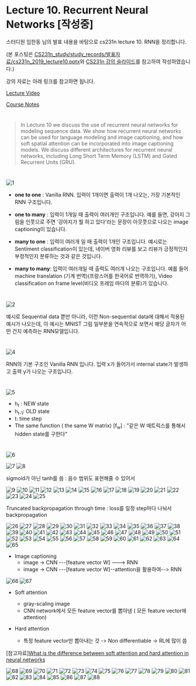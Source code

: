 Lecture 10. Recurrent Neural Networks [작성중]
==========================================

스터디원 임한동 님의 발표 내용을 바탕으로 cs231n lecture 10. RNN을 정리합니다.

(본 포스팅은 [CS231n_study/study_records/발표자료/cs231n_2019_lecture10.pptx](https://github.com/ai-robotics-kr/CS231n_study/blob/master/study_records/%EB%B0%9C%ED%91%9C%EC%9E%90%EB%A3%8C/cs231n_2019_lecture10.pptx)와 [CS231n 강의 슬라이드](http://cs231n.stanford.edu/slides/2019/cs231n_2019_lecture10.pdf)를 참고하여 작성하였습니다.)

강의 자료는 아래 링크를 참고하면 됩니다.

[Lecture Video](https://www.youtube.com/watch?v=6niqTuYFZLQ&list=PL3FW7Lu3i5JvHM8ljYj-zLfQRF3EO8sYv&index=10)

[Course Notes](http://cs231n.github.io/)
#
> In Lecture 10 we discuss the use of recurrent neural networks for modeling sequence data. We show how recurrent neural networks can be used for language modeling and image captioning, and how soft spatial attention can be incorporated into image captioning models. We discuss different architectures for recurrent neural networks, including Long Short Term Memory (LSTM) and Gated Recurrent Units (GRU).

#
![1](https://raw.githubusercontent.com/ai-robotics-kr/CS231n_study/master/images/lecture10/1.png)

- **one to one** : Vanilla RNN. 입력이 1개이면 출력이 1개 나오는, 가장 기본적인 RNN 구조입니다.

- **one to many** : 입력이 1개일 때 출력이 여러개인 구조입니다. 예를 들면, 강아지 그림을 인풋으로 주면 '강아지가 뭘 하고 있다'라는 문장이 아웃풋으로 나오는 image captioning이 있습니다.

- **many to one** : 입력이 여러개 일 때 출력이 1개인 구조입니다. 예시로는 Sentiment classification이 있는데, 네이버 영화 리뷰를 보고 리뷰가 긍정적인지 부정적인지 분류하는 것과 같은 것입니다.

- **many to many**: 입력이 여러개일 때 출력도 여러개 나오는 구조입니다. 예를 들어 machine translation (기계 번역)(프랑스어를 한국어로 번역하기), Video classification on frame level(비디오 프레임 마다의 분류)가 있습니다.

#
![2](https://raw.githubusercontent.com/ai-robotics-kr/CS231n_study/master/images/lecture10/2.png)

예시로 Sequential data 뿐만 아니라, 이런 Non-sequential data에 대해서 적용된 예시가 나오는데, 이 예시는 MNIST 그림 일부분을 연속적으로 보면서 해당 글자가 어떤 건지 예측하는 RNN모델입니다.

#
![4](https://raw.githubusercontent.com/ai-robotics-kr/CS231n_study/master/images/lecture10/4.png)

RNN의 기본 구조인 Vanilla RNN 입니다. 입력 x가 들어가서 internal state가 발생하고 출력 y가 나오는 구조입니다.

#
![5](https://raw.githubusercontent.com/ai-robotics-kr/CS231n_study/master/images/lecture10/5.png)

  - h<sub>t</sub> : NEW state
  - h<sub>t-1</sub>: OLD state
  - t: time step
  - The same function ( the same W matrix) [f<sub>w</sub>] : "같은 W 매트릭스를 통해서 hidden state를 구한다"
  
#
![6](https://raw.githubusercontent.com/ai-robotics-kr/CS231n_study/master/images/lecture10/6.png)



![7](https://raw.githubusercontent.com/ai-robotics-kr/CS231n_study/master/images/lecture10/7.png)
![8](https://raw.githubusercontent.com/ai-robotics-kr/CS231n_study/master/images/lecture10/8.png)

sigmoid가 아닌 tanh를 씀 : 음수 범위도 표현해줄 수 있어서


![9](https://raw.githubusercontent.com/ai-robotics-kr/CS231n_study/master/images/lecture10/9.png)
![10](https://raw.githubusercontent.com/ai-robotics-kr/CS231n_study/master/images/lecture10/10.png)
![11](https://raw.githubusercontent.com/ai-robotics-kr/CS231n_study/master/images/lecture10/11.png)
![12](https://raw.githubusercontent.com/ai-robotics-kr/CS231n_study/master/images/lecture10/12.png)
![13](https://raw.githubusercontent.com/ai-robotics-kr/CS231n_study/master/images/lecture10/13.png)
![14](https://raw.githubusercontent.com/ai-robotics-kr/CS231n_study/master/images/lecture10/14.png)
![15](https://raw.githubusercontent.com/ai-robotics-kr/CS231n_study/master/images/lecture10/15.png)
![16](https://raw.githubusercontent.com/ai-robotics-kr/CS231n_study/master/images/lecture10/16.png)
![17](https://raw.githubusercontent.com/ai-robotics-kr/CS231n_study/master/images/lecture10/17.png)
![18](https://raw.githubusercontent.com/ai-robotics-kr/CS231n_study/master/images/lecture10/18.png)
![19](https://raw.githubusercontent.com/ai-robotics-kr/CS231n_study/master/images/lecture10/19.png)
![20](https://raw.githubusercontent.com/ai-robotics-kr/CS231n_study/master/images/lecture10/20.png)
![21](https://raw.githubusercontent.com/ai-robotics-kr/CS231n_study/master/images/lecture10/21.png)
![22](https://raw.githubusercontent.com/ai-robotics-kr/CS231n_study/master/images/lecture10/22.png)
![23](https://raw.githubusercontent.com/ai-robotics-kr/CS231n_study/master/images/lecture10/23.png)
![24](https://raw.githubusercontent.com/ai-robotics-kr/CS231n_study/master/images/lecture10/24.png)
![25](https://raw.githubusercontent.com/ai-robotics-kr/CS231n_study/master/images/lecture10/25.png)

Truncated backpropagation through time : loss를 일정 step마다 나눠서 backpropagation


![26](https://raw.githubusercontent.com/ai-robotics-kr/CS231n_study/master/images/lecture10/26.png)
![27](https://raw.githubusercontent.com/ai-robotics-kr/CS231n_study/master/images/lecture10/27.png)
![28](https://raw.githubusercontent.com/ai-robotics-kr/CS231n_study/master/images/lecture10/28.png)
![29](https://raw.githubusercontent.com/ai-robotics-kr/CS231n_study/master/images/lecture10/29.png)
![30](https://raw.githubusercontent.com/ai-robotics-kr/CS231n_study/master/images/lecture10/30.png)
![31](https://raw.githubusercontent.com/ai-robotics-kr/CS231n_study/master/images/lecture10/31.png)
![32](https://raw.githubusercontent.com/ai-robotics-kr/CS231n_study/master/images/lecture10/32.png)
![33](https://raw.githubusercontent.com/ai-robotics-kr/CS231n_study/master/images/lecture10/33.png)
![34](https://raw.githubusercontent.com/ai-robotics-kr/CS231n_study/master/images/lecture10/34.png)
![35](https://raw.githubusercontent.com/ai-robotics-kr/CS231n_study/master/images/lecture10/35.png)
![36](https://raw.githubusercontent.com/ai-robotics-kr/CS231n_study/master/images/lecture10/36.png)
![37](https://raw.githubusercontent.com/ai-robotics-kr/CS231n_study/master/images/lecture10/37.png)
![38](https://raw.githubusercontent.com/ai-robotics-kr/CS231n_study/master/images/lecture10/38.png)
![39](https://raw.githubusercontent.com/ai-robotics-kr/CS231n_study/master/images/lecture10/39.png)
![40](https://raw.githubusercontent.com/ai-robotics-kr/CS231n_study/master/images/lecture10/40.png)
![41](https://raw.githubusercontent.com/ai-robotics-kr/CS231n_study/master/images/lecture10/41.png)
![42](https://raw.githubusercontent.com/ai-robotics-kr/CS231n_study/master/images/lecture10/42.png)
![43](https://raw.githubusercontent.com/ai-robotics-kr/CS231n_study/master/images/lecture10/43.png)
![44](https://raw.githubusercontent.com/ai-robotics-kr/CS231n_study/master/images/lecture10/44.png)
![45](https://raw.githubusercontent.com/ai-robotics-kr/CS231n_study/master/images/lecture10/45.png)
![46](https://raw.githubusercontent.com/ai-robotics-kr/CS231n_study/master/images/lecture10/46.png)
![47](https://raw.githubusercontent.com/ai-robotics-kr/CS231n_study/master/images/lecture10/47.png)
![48](https://raw.githubusercontent.com/ai-robotics-kr/CS231n_study/master/images/lecture10/48.png)
![49](https://raw.githubusercontent.com/ai-robotics-kr/CS231n_study/master/images/lecture10/49.png)
![50](https://raw.githubusercontent.com/ai-robotics-kr/CS231n_study/master/images/lecture10/50.png)
![51](https://raw.githubusercontent.com/ai-robotics-kr/CS231n_study/master/images/lecture10/51.png)
![52](https://raw.githubusercontent.com/ai-robotics-kr/CS231n_study/master/images/lecture10/52.png)
![53](https://raw.githubusercontent.com/ai-robotics-kr/CS231n_study/master/images/lecture10/53.png)
![54](https://raw.githubusercontent.com/ai-robotics-kr/CS231n_study/master/images/lecture10/54.png)
![55](https://raw.githubusercontent.com/ai-robotics-kr/CS231n_study/master/images/lecture10/55.png)
![56](https://raw.githubusercontent.com/ai-robotics-kr/CS231n_study/master/images/lecture10/56.png)
![57](https://raw.githubusercontent.com/ai-robotics-kr/CS231n_study/master/images/lecture10/57.png)
![58](https://raw.githubusercontent.com/ai-robotics-kr/CS231n_study/master/images/lecture10/58.png)
![59](https://raw.githubusercontent.com/ai-robotics-kr/CS231n_study/master/images/lecture10/59.png)
![60](https://raw.githubusercontent.com/ai-robotics-kr/CS231n_study/master/images/lecture10/60.png)
![61](https://raw.githubusercontent.com/ai-robotics-kr/CS231n_study/master/images/lecture10/61.png)
![62](https://raw.githubusercontent.com/ai-robotics-kr/CS231n_study/master/images/lecture10/62.png)
![63](https://raw.githubusercontent.com/ai-robotics-kr/CS231n_study/master/images/lecture10/63.png)
![64](https://raw.githubusercontent.com/ai-robotics-kr/CS231n_study/master/images/lecture10/64.png)
![65](https://raw.githubusercontent.com/ai-robotics-kr/CS231n_study/master/images/lecture10/65.png)

- Image captioning
  - image -> CNN ---[feature vector W] ---> RNN
  - image -> CNN ---[feature vector W]--attention을 활용하여--> RNN


![66](https://raw.githubusercontent.com/ai-robotics-kr/CS231n_study/master/images/lecture10/66.png)
![67](https://raw.githubusercontent.com/ai-robotics-kr/CS231n_study/master/images/lecture10/67.png)

- Soft attention
  - gray-scaling image
  - CNN network에서 모든 feature vector를 뽑아냄 ( 모든 feature vector에 attention)

- Hard attention
  - 특정 feature vector만 뽑아내는 것 -> Non differentiable -> RL에 많이 씀

[참고자료][What is the difference between soft attention and hard attention in neural networks](https://www.quora.com/What-is-the-difference-between-soft-attention-and-hard-attention-in-neural-networks)


![68](https://raw.githubusercontent.com/ai-robotics-kr/CS231n_study/master/images/lecture10/68.png)
![69](https://raw.githubusercontent.com/ai-robotics-kr/CS231n_study/master/images/lecture10/69.png)
![70](https://raw.githubusercontent.com/ai-robotics-kr/CS231n_study/master/images/lecture10/70.png)
![71](https://raw.githubusercontent.com/ai-robotics-kr/CS231n_study/master/images/lecture10/71.png)
![72](https://raw.githubusercontent.com/ai-robotics-kr/CS231n_study/master/images/lecture10/72.png)
![73](https://raw.githubusercontent.com/ai-robotics-kr/CS231n_study/master/images/lecture10/73.png)
![74](https://raw.githubusercontent.com/ai-robotics-kr/CS231n_study/master/images/lecture10/74.png)
![75](https://raw.githubusercontent.com/ai-robotics-kr/CS231n_study/master/images/lecture10/75.png)
![76](https://raw.githubusercontent.com/ai-robotics-kr/CS231n_study/master/images/lecture10/76.png)
![77](https://raw.githubusercontent.com/ai-robotics-kr/CS231n_study/master/images/lecture10/77.png)
![78](https://raw.githubusercontent.com/ai-robotics-kr/CS231n_study/master/images/lecture10/78.png)
![79](https://raw.githubusercontent.com/ai-robotics-kr/CS231n_study/master/images/lecture10/79.png)
![80](https://raw.githubusercontent.com/ai-robotics-kr/CS231n_study/master/images/lecture10/80.png)
![81](https://raw.githubusercontent.com/ai-robotics-kr/CS231n_study/master/images/lecture10/81.png)
![82](https://raw.githubusercontent.com/ai-robotics-kr/CS231n_study/master/images/lecture10/82.png)
![83](https://raw.githubusercontent.com/ai-robotics-kr/CS231n_study/master/images/lecture10/83.png)
![84](https://raw.githubusercontent.com/ai-robotics-kr/CS231n_study/master/images/lecture10/84.png)
![85](https://raw.githubusercontent.com/ai-robotics-kr/CS231n_study/master/images/lecture10/85.png)
![86](https://raw.githubusercontent.com/ai-robotics-kr/CS231n_study/master/images/lecture10/86.png)
![87](https://raw.githubusercontent.com/ai-robotics-kr/CS231n_study/master/images/lecture10/87.png)
![88](https://raw.githubusercontent.com/ai-robotics-kr/CS231n_study/master/images/lecture10/88.png)
